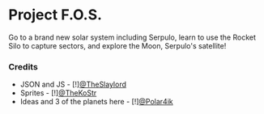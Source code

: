 # Project F.O.S.
Go to a brand new solar system including Serpulo, learn to use the Rocket Silo to capture sectors, and explore the Moon, Serpulo's satellite! 
### Credits
- JSON and JS - [!][@TheSlaylord](https://github.com/TheSlaylord) 
- Sprites - [!][@TheKoStr](https://github.com/TheKoStr)
- Ideas and 3 of the planets here - [!][@Polar4ik](https://github.com/Polar4ik)